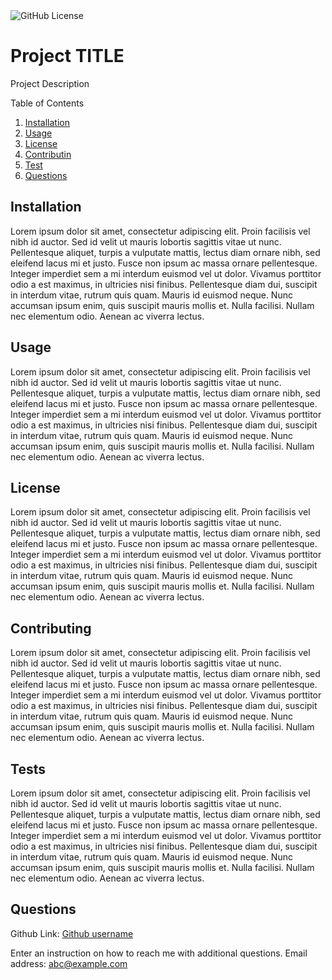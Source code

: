 <img alt="GitHub License" src="https://img.shields.io/apm/l/vim-mode">

# Project TITLE

Project Description

Table of Contents
1. [Installation](#installation)
2. [Usage](#usage)
3. [License](#license)
4. [Contributin](#contributing)
5. [Test](#tests)
6. [Questions](#questions)

<a name="installation"></a>

## Installation

Lorem ipsum dolor sit amet, consectetur adipiscing elit. Proin facilisis vel nibh id auctor. Sed id velit ut mauris lobortis sagittis vitae ut nunc. Pellentesque aliquet, turpis a vulputate mattis, lectus diam ornare nibh, sed eleifend lacus mi et justo. Fusce non ipsum ac massa ornare pellentesque. Integer imperdiet sem a mi interdum euismod vel ut dolor. Vivamus porttitor odio a est maximus, in ultricies nisi finibus. Pellentesque diam dui, suscipit in interdum vitae, rutrum quis quam. Mauris id euismod neque. Nunc accumsan ipsum enim, quis suscipit mauris mollis et. Nulla facilisi. Nullam nec elementum odio. Aenean ac viverra lectus.

<a name="usage"></a>

## Usage

Lorem ipsum dolor sit amet, consectetur adipiscing elit. Proin facilisis vel nibh id auctor. Sed id velit ut mauris lobortis sagittis vitae ut nunc. Pellentesque aliquet, turpis a vulputate mattis, lectus diam ornare nibh, sed eleifend lacus mi et justo. Fusce non ipsum ac massa ornare pellentesque. Integer imperdiet sem a mi interdum euismod vel ut dolor. Vivamus porttitor odio a est maximus, in ultricies nisi finibus. Pellentesque diam dui, suscipit in interdum vitae, rutrum quis quam. Mauris id euismod neque. Nunc accumsan ipsum enim, quis suscipit mauris mollis et. Nulla facilisi. Nullam nec elementum odio. Aenean ac viverra lectus.

<a name="license"></a>

## License

Lorem ipsum dolor sit amet, consectetur adipiscing elit. Proin facilisis vel nibh id auctor. Sed id velit ut mauris lobortis sagittis vitae ut nunc. Pellentesque aliquet, turpis a vulputate mattis, lectus diam ornare nibh, sed eleifend lacus mi et justo. Fusce non ipsum ac massa ornare pellentesque. Integer imperdiet sem a mi interdum euismod vel ut dolor. Vivamus porttitor odio a est maximus, in ultricies nisi finibus. Pellentesque diam dui, suscipit in interdum vitae, rutrum quis quam. Mauris id euismod neque. Nunc accumsan ipsum enim, quis suscipit mauris mollis et. Nulla facilisi. Nullam nec elementum odio. Aenean ac viverra lectus.

<a name="contributing"></a>

## Contributing

Lorem ipsum dolor sit amet, consectetur adipiscing elit. Proin facilisis vel nibh id auctor. Sed id velit ut mauris lobortis sagittis vitae ut nunc. Pellentesque aliquet, turpis a vulputate mattis, lectus diam ornare nibh, sed eleifend lacus mi et justo. Fusce non ipsum ac massa ornare pellentesque. Integer imperdiet sem a mi interdum euismod vel ut dolor. Vivamus porttitor odio a est maximus, in ultricies nisi finibus. Pellentesque diam dui, suscipit in interdum vitae, rutrum quis quam. Mauris id euismod neque. Nunc accumsan ipsum enim, quis suscipit mauris mollis et. Nulla facilisi. Nullam nec elementum odio. Aenean ac viverra lectus.

<a name="tests"></a>

## Tests

Lorem ipsum dolor sit amet, consectetur adipiscing elit. Proin facilisis vel nibh id auctor. Sed id velit ut mauris lobortis sagittis vitae ut nunc. Pellentesque aliquet, turpis a vulputate mattis, lectus diam ornare nibh, sed eleifend lacus mi et justo. Fusce non ipsum ac massa ornare pellentesque. Integer imperdiet sem a mi interdum euismod vel ut dolor. Vivamus porttitor odio a est maximus, in ultricies nisi finibus. Pellentesque diam dui, suscipit in interdum vitae, rutrum quis quam. Mauris id euismod neque. Nunc accumsan ipsum enim, quis suscipit mauris mollis et. Nulla facilisi. Nullam nec elementum odio. Aenean ac viverra lectus.

<a name="questions"></a>

## Questions

Github Link: [Github username](https://github.com/shaotangyen)

Enter an instruction on how to reach me with additional questions. Email address: [abc@example.com](mailto:abc@example.com)
